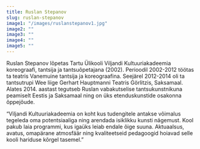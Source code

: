 ```yaml
---
title: Ruslan Stepanov
slug: ruslan-stepanov
image1: "/images/ruslanstepanov1.jpg"
image2: ""
image3: ""
image4: ""
image5: ""
---
```


Ruslan Stepanov lõpetas Tartu Ülikooli Viljandi Kultuuriakadeemia koreograafi, tantsija ja tantsuõpetajana (2002). Perioodil 2002-2012 töötas ta teatris Vanemuine tantsija ja koreograafina. Seejärel 2012-2014 oli ta tantsutrupi Wee liige Gerhart Hauptmanni Teatris Görlitzis, Saksamaal. Alates 2014. aastast tegutseb Ruslan vabakutselise tantsukunstnikuna peamiselt Eestis ja Saksamaal ning on üks etenduskunstide osakonna õppejõude.

“Viljandi Kultuuriakadeemia on koht kus tudengitele antakse võimalus tegeleda oma potentsiaaliga ning arendada isiklikku kunsti nägemust. Kool pakub laia programmi, kus igaüks leiab endale õige suuna. Aktuaalsus, avatus, omapärane atmosfäär ning kvaliteetseid pedagoogid hoiavad selle kooli hariduse kõrgel tasemel.”